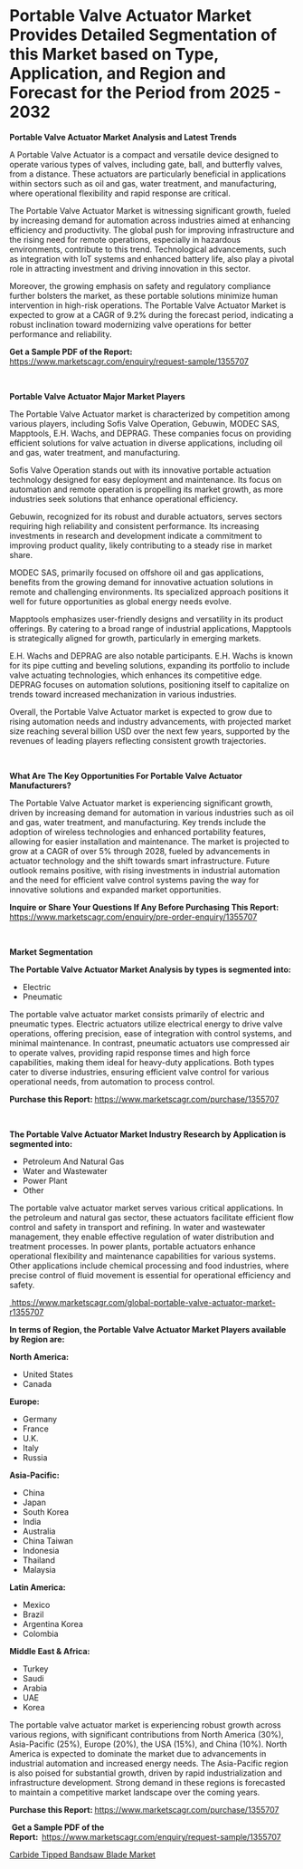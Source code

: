 <p><h1>Portable Valve Actuator Market Provides Detailed Segmentation of this Market based on Type, Application, and Region and Forecast for the Period from 2025 - 2032</h1></p><p><strong>Portable Valve Actuator Market Analysis and Latest Trends</strong></p>
<p><p>A Portable Valve Actuator is a compact and versatile device designed to operate various types of valves, including gate, ball, and butterfly valves, from a distance. These actuators are particularly beneficial in applications within sectors such as oil and gas, water treatment, and manufacturing, where operational flexibility and rapid response are critical.</p><p>The Portable Valve Actuator Market is witnessing significant growth, fueled by increasing demand for automation across industries aimed at enhancing efficiency and productivity. The global push for improving infrastructure and the rising need for remote operations, especially in hazardous environments, contribute to this trend. Technological advancements, such as integration with IoT systems and enhanced battery life, also play a pivotal role in attracting investment and driving innovation in this sector. </p><p>Moreover, the growing emphasis on safety and regulatory compliance further bolsters the market, as these portable solutions minimize human intervention in high-risk operations. The Portable Valve Actuator Market is expected to grow at a CAGR of 9.2% during the forecast period, indicating a robust inclination toward modernizing valve operations for better performance and reliability.</p></p>
<p><strong>Get a Sample PDF of the Report:&nbsp;</strong> <a href="https://www.marketscagr.com/enquiry/request-sample/1355707?utm_campaign=2318&utm_medium=2&utm_source=Github&utm_content=ia&utm_term=18022025&utm_id=portable-valve-actuator">https://www.marketscagr.com/enquiry/request-sample/1355707</a></p>
<p>&nbsp;</p>
<p><strong>Portable Valve Actuator Major Market Players</strong></p>
<p><p>The Portable Valve Actuator market is characterized by competition among various players, including Sofis Valve Operation, Gebuwin, MODEC SAS, Mapptools, E.H. Wachs, and DEPRAG. These companies focus on providing efficient solutions for valve actuation in diverse applications, including oil and gas, water treatment, and manufacturing.</p><p>Sofis Valve Operation stands out with its innovative portable actuation technology designed for easy deployment and maintenance. Its focus on automation and remote operation is propelling its market growth, as more industries seek solutions that enhance operational efficiency.</p><p>Gebuwin, recognized for its robust and durable actuators, serves sectors requiring high reliability and consistent performance. Its increasing investments in research and development indicate a commitment to improving product quality, likely contributing to a steady rise in market share.</p><p>MODEC SAS, primarily focused on offshore oil and gas applications, benefits from the growing demand for innovative actuation solutions in remote and challenging environments. Its specialized approach positions it well for future opportunities as global energy needs evolve.</p><p>Mapptools emphasizes user-friendly designs and versatility in its product offerings. By catering to a broad range of industrial applications, Mapptools is strategically aligned for growth, particularly in emerging markets.</p><p>E.H. Wachs and DEPRAG are also notable participants. E.H. Wachs is known for its pipe cutting and beveling solutions, expanding its portfolio to include valve actuating technologies, which enhances its competitive edge. DEPRAG focuses on automation solutions, positioning itself to capitalize on trends toward increased mechanization in various industries.</p><p>Overall, the Portable Valve Actuator market is expected to grow due to rising automation needs and industry advancements, with projected market size reaching several billion USD over the next few years, supported by the revenues of leading players reflecting consistent growth trajectories.</p></p>
<p>&nbsp;</p>
<p><strong>What Are The Key Opportunities For Portable Valve Actuator Manufacturers?</strong></p>
<p><p>The Portable Valve Actuator market is experiencing significant growth, driven by increasing demand for automation in various industries such as oil and gas, water treatment, and manufacturing. Key trends include the adoption of wireless technologies and enhanced portability features, allowing for easier installation and maintenance. The market is projected to grow at a CAGR of over 5% through 2028, fueled by advancements in actuator technology and the shift towards smart infrastructure. Future outlook remains positive, with rising investments in industrial automation and the need for efficient valve control systems paving the way for innovative solutions and expanded market opportunities.</p></p>
<p><strong>Inquire or Share Your Questions If Any Before Purchasing This Report:</strong> <a href="https://www.marketscagr.com/enquiry/pre-order-enquiry/1355707?utm_campaign=2318&utm_medium=2&utm_source=Github&utm_content=ia&utm_term=18022025&utm_id=portable-valve-actuator">https://www.marketscagr.com/enquiry/pre-order-enquiry/1355707</a></p>
<p>&nbsp;</p>
<p><strong>Market Segmentation</strong></p>
<p><strong>The Portable Valve Actuator Market Analysis by types is segmented into:</strong></p>
<p><ul><li>Electric</li><li>Pneumatic</li></ul></p>
<p><p>The portable valve actuator market consists primarily of electric and pneumatic types. Electric actuators utilize electrical energy to drive valve operations, offering precision, ease of integration with control systems, and minimal maintenance. In contrast, pneumatic actuators use compressed air to operate valves, providing rapid response times and high force capabilities, making them ideal for heavy-duty applications. Both types cater to diverse industries, ensuring efficient valve control for various operational needs, from automation to process control.</p></p>
<p><strong>Purchase this Report:&nbsp;</strong><a href="https://www.marketscagr.com/purchase/1355707?utm_campaign=2318&utm_medium=2&utm_source=Github&utm_content=ia&utm_term=18022025&utm_id=portable-valve-actuator">https://www.marketscagr.com/purchase/1355707</a></p>
<p>&nbsp;</p>
<p><strong>The Portable Valve Actuator Market Industry Research by Application is segmented into:</strong></p>
<p><ul><li>Petroleum And Natural Gas</li><li>Water and Wastewater</li><li>Power Plant</li><li>Other</li></ul></p>
<p><p>The portable valve actuator market serves various critical applications. In the petroleum and natural gas sector, these actuators facilitate efficient flow control and safety in transport and refining. In water and wastewater management, they enable effective regulation of water distribution and treatment processes. In power plants, portable actuators enhance operational flexibility and maintenance capabilities for various systems. Other applications include chemical processing and food industries, where precise control of fluid movement is essential for operational efficiency and safety.</p></p>
<p><a href="https://www.marketscagr.com/global-portable-valve-actuator-market-r1355707?utm_campaign=2318&utm_medium=2&utm_source=Github&utm_content=ia&utm_term=18022025&utm_id=portable-valve-actuator">&nbsp;https://www.marketscagr.com/global-portable-valve-actuator-market-r1355707</a></p>
<p><strong>In terms of Region, the Portable Valve Actuator Market Players available by Region are:</strong></p>
<p>
    <p> <strong> North America: </strong>
        <ul>
            <li>United States</li>
            <li>Canada</li>
        </ul>
        </p> 
    <p> <strong> Europe: </strong>
        <ul>
            <li>Germany</li>
            <li>France</li>
            <li>U.K.</li>
            <li>Italy</li>
            <li>Russia</li>
        </ul>
        </p> 
    <p> <strong> Asia-Pacific: </strong>
        <ul>
            <li>China</li>
            <li>Japan</li>
            <li>South Korea</li>
            <li>India</li>
            <li>Australia</li>
            <li>China Taiwan</li>
            <li>Indonesia</li>
            <li>Thailand</li>
            <li>Malaysia</li>
        </ul>
        </p> 
    <p> <strong> Latin America: </strong>
        <ul>
            <li>Mexico</li>
            <li>Brazil</li>
            <li>Argentina Korea</li>
            <li>Colombia</li>
        </ul>
        </p> 
    <p> <strong> Middle East & Africa: </strong>
        <ul>
            <li>Turkey</li>
            <li>Saudi</li>
            <li>Arabia</li>
            <li>UAE</li>
            <li>Korea</li>
        </ul>
    </p>
    </p>
<p><p>The portable valve actuator market is experiencing robust growth across various regions, with significant contributions from North America (30%), Asia-Pacific (25%), Europe (20%), the USA (15%), and China (10%). North America is expected to dominate the market due to advancements in industrial automation and increased energy needs. The Asia-Pacific region is also poised for substantial growth, driven by rapid industrialization and infrastructure development. Strong demand in these regions is forecasted to maintain a competitive market landscape over the coming years.</p></p>
<p><strong>Purchase this Report: </strong><a href="https://www.marketscagr.com/purchase/1355707?utm_campaign=2318&utm_medium=2&utm_source=Github&utm_content=ia&utm_term=18022025&utm_id=portable-valve-actuator">https://www.marketscagr.com/purchase/1355707</a></p>
<p>&nbsp;<strong>Get a Sample PDF of the Report:&nbsp;&nbsp;</strong><a href="https://www.marketscagr.com/enquiry/request-sample/1355707?utm_campaign=2318&utm_medium=2&utm_source=Github&utm_content=ia&utm_term=18022025&utm_id=portable-valve-actuator">https://www.marketscagr.com/enquiry/request-sample/1355707</a></p>
<p><strong></strong></p>
<p><p><a href="https://github.com/arvelm4nthig/Market-Research-Report-List-1/blob/main/carbide-tipped-bandsaw-blade-market.md?utm_campaign=2318&utm_medium=2&utm_source=Github&utm_content=ia&utm_term=18022025&utm_id=portable-valve-actuator">Carbide Tipped Bandsaw Blade Market</a></p></p>